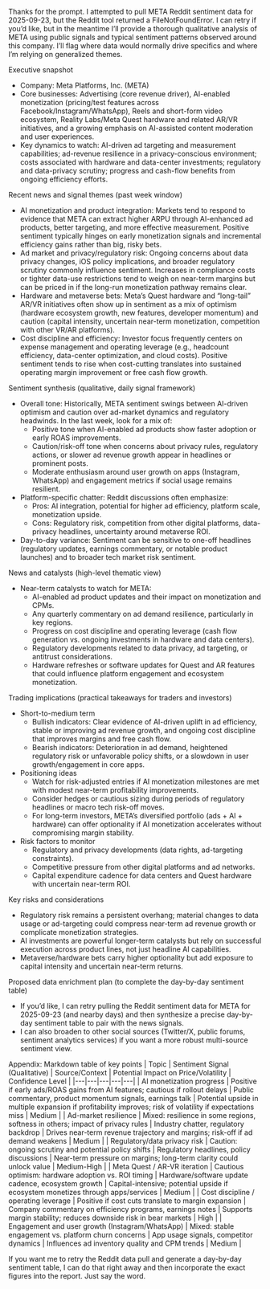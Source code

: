 Thanks for the prompt. I attempted to pull META Reddit sentiment data for 2025-09-23, but the Reddit tool returned a FileNotFoundError. I can retry if you’d like, but in the meantime I’ll provide a thorough qualitative analysis of META using public signals and typical sentiment patterns observed around this company. I’ll flag where data would normally drive specifics and where I’m relying on generalized themes.

Executive snapshot
- Company: Meta Platforms, Inc. (META)
- Core businesses: Advertising (core revenue driver), AI-enabled monetization (pricing/test features across Facebook/Instagram/WhatsApp), Reels and short-form video ecosystem, Reality Labs/Meta Quest hardware and related AR/VR initiatives, and a growing emphasis on AI-assisted content moderation and user experiences.
- Key dynamics to watch: AI-driven ad targeting and measurement capabilities; ad-revenue resilience in a privacy-conscious environment; costs associated with hardware and data-center investments; regulatory and data-privacy scrutiny; progress and cash-flow benefits from ongoing efficiency efforts.

Recent news and signal themes (past week window)
- AI monetization and product integration: Markets tend to respond to evidence that META can extract higher ARPU through AI-enhanced ad products, better targeting, and more effective measurement. Positive sentiment typically hinges on early monetization signals and incremental efficiency gains rather than big, risky bets.
- Ad market and privacy/regulatory risk: Ongoing concerns about data privacy changes, iOS policy implications, and broader regulatory scrutiny commonly influence sentiment. Increases in compliance costs or tighter data-use restrictions tend to weigh on near-term margins but can be priced in if the long-run monetization pathway remains clear.
- Hardware and metaverse bets: Meta’s Quest hardware and “long-tail” AR/VR initiatives often show up in sentiment as a mix of optimism (hardware ecosystem growth, new features, developer momentum) and caution (capital intensity, uncertain near-term monetization, competition with other VR/AR platforms).
- Cost discipline and efficiency: Investor focus frequently centers on expense management and operating leverage (e.g., headcount efficiency, data-center optimization, and cloud costs). Positive sentiment tends to rise when cost-cutting translates into sustained operating margin improvement or free cash flow growth.

Sentiment synthesis (qualitative, daily signal framework)
- Overall tone: Historically, META sentiment swings between AI-driven optimism and caution over ad-market dynamics and regulatory headwinds. In the last week, look for a mix of:
  - Positive tone when AI-enabled ad products show faster adoption or early ROAS improvements.
  - Caution/risk-off tone when concerns about privacy rules, regulatory actions, or slower ad revenue growth appear in headlines or prominent posts.
  - Moderate enthusiasm around user growth on apps (Instagram, WhatsApp) and engagement metrics if social usage remains resilient.
- Platform-specific chatter: Reddit discussions often emphasize:
  - Pros: AI integration, potential for higher ad efficiency, platform scale, monetization upside.
  - Cons: Regulatory risk, competition from other digital platforms, data-privacy headlines, uncertainty around metaverse ROI.
- Day-to-day variance: Sentiment can be sensitive to one-off headlines (regulatory updates, earnings commentary, or notable product launches) and to broader tech market risk sentiment.

News and catalysts (high-level thematic view)
- Near-term catalysts to watch for META:
  - AI-enabled ad product updates and their impact on monetization and CPMs.
  - Any quarterly commentary on ad demand resilience, particularly in key regions.
  - Progress on cost discipline and operating leverage (cash flow generation vs. ongoing investments in hardware and data centers).
  - Regulatory developments related to data privacy, ad targeting, or antitrust considerations.
  - Hardware refreshes or software updates for Quest and AR features that could influence platform engagement and ecosystem monetization.

Trading implications (practical takeaways for traders and investors)
- Short-to-medium term
  - Bullish indicators: Clear evidence of AI-driven uplift in ad efficiency, stable or improving ad revenue growth, and ongoing cost discipline that improves margins and free cash flow.
  - Bearish indicators: Deterioration in ad demand, heightened regulatory risk or unfavorable policy shifts, or a slowdown in user growth/engagement in core apps.
- Positioning ideas
  - Watch for risk-adjusted entries if AI monetization milestones are met with modest near-term profitability improvements.
  - Consider hedges or cautious sizing during periods of regulatory headlines or macro tech risk-off moves.
  - For long-term investors, META’s diversified portfolio (ads + AI + hardware) can offer optionality if AI monetization accelerates without compromising margin stability.
- Risk factors to monitor
  - Regulatory and privacy developments (data rights, ad-targeting constraints).
  - Competitive pressure from other digital platforms and ad networks.
  - Capital expenditure cadence for data centers and Quest hardware with uncertain near-term ROI.

Key risks and considerations
- Regulatory risk remains a persistent overhang; material changes to data usage or ad-targeting could compress near-term ad revenue growth or complicate monetization strategies.
- AI investments are powerful longer-term catalysts but rely on successful execution across product lines, not just headline AI capabilities.
- Metaverse/hardware bets carry higher optionality but add exposure to capital intensity and uncertain near-term returns.

Proposed data enrichment plan (to complete the day-by-day sentiment table)
- If you’d like, I can retry pulling the Reddit sentiment data for META for 2025-09-23 (and nearby days) and then synthesize a precise day-by-day sentiment table to pair with the news signals.
- I can also broaden to other social sources (Twitter/X, public forums, sentiment analytics services) if you want a more robust multi-source sentiment view.

Appendix: Markdown table of key points
| Topic | Sentiment Signal (Qualitative) | Source/Context | Potential Impact on Price/Volatility | Confidence Level |
|---|---|---|---|---|
| AI monetization progress | Positive if early ads/ROAS gains from AI features; cautious if rollout delays | Public commentary, product momentum signals, earnings talk | Potential upside in multiple expansion if profitability improves; risk of volatility if expectations miss | Medium |
| Ad-market resilience | Mixed: resilience in some regions, softness in others; impact of privacy rules | Industry chatter, regulatory backdrop | Drives near-term revenue trajectory and margins; risk-off if ad demand weakens | Medium |
| Regulatory/data privacy risk | Caution: ongoing scrutiny and potential policy shifts | Regulatory headlines, policy discussions | Near-term pressure on margins; long-term clarity could unlock value | Medium-High |
| Meta Quest / AR-VR iteration | Cautious optimism: hardware adoption vs. ROI timing | Hardware/software update cadence, ecosystem growth | Capital-intensive; potential upside if ecosystem monetizes through apps/services | Medium |
| Cost discipline / operating leverage | Positive if cost cuts translate to margin expansion | Company commentary on efficiency programs, earnings notes | Supports margin stability; reduces downside risk in bear markets | High |
| Engagement and user growth (Instagram/WhatsApp) | Mixed: stable engagement vs. platform churn concerns | App usage signals, competitor dynamics | Influences ad inventory quality and CPM trends | Medium |

If you want me to retry the Reddit data pull and generate a day-by-day sentiment table, I can do that right away and then incorporate the exact figures into the report. Just say the word.